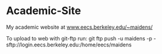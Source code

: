 Academic-Site
=============

My academic website at www.eecs.berkeley.edu/~maidens/ 

To upload to web with git-ftp run:
git ftp push -u maidens -p - sftp://login.eecs.berkeley.edu:/home/eecs/maidens